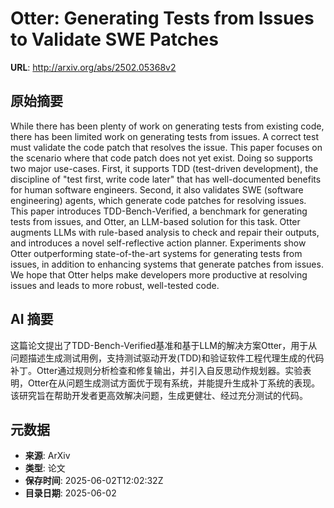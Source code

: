 # Otter: Generating Tests from Issues to Validate SWE Patches

**URL**: http://arxiv.org/abs/2502.05368v2

## 原始摘要

While there has been plenty of work on generating tests from existing code,
there has been limited work on generating tests from issues. A correct test
must validate the code patch that resolves the issue. This paper focuses on the
scenario where that code patch does not yet exist. Doing so supports two major
use-cases. First, it supports TDD (test-driven development), the discipline of
"test first, write code later" that has well-documented benefits for human
software engineers. Second, it also validates SWE (software engineering)
agents, which generate code patches for resolving issues. This paper introduces
TDD-Bench-Verified, a benchmark for generating tests from issues, and Otter, an
LLM-based solution for this task. Otter augments LLMs with rule-based analysis
to check and repair their outputs, and introduces a novel self-reflective
action planner. Experiments show Otter outperforming state-of-the-art systems
for generating tests from issues, in addition to enhancing systems that
generate patches from issues. We hope that Otter helps make developers more
productive at resolving issues and leads to more robust, well-tested code.


## AI 摘要

这篇论文提出了TDD-Bench-Verified基准和基于LLM的解决方案Otter，用于从问题描述生成测试用例，支持测试驱动开发(TDD)和验证软件工程代理生成的代码补丁。Otter通过规则分析检查和修复输出，并引入自反思动作规划器。实验表明，Otter在从问题生成测试方面优于现有系统，并能提升生成补丁系统的表现。该研究旨在帮助开发者更高效解决问题，生成更健壮、经过充分测试的代码。

## 元数据

- **来源**: ArXiv
- **类型**: 论文
- **保存时间**: 2025-06-02T12:02:32Z
- **目录日期**: 2025-06-02
